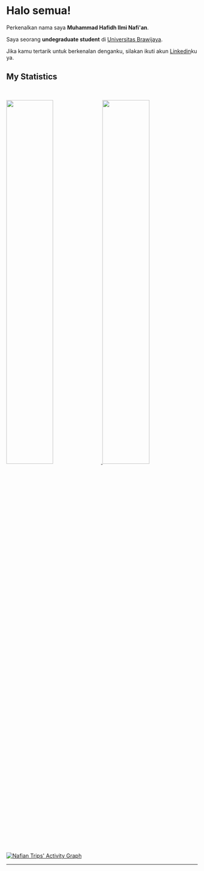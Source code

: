 # Halo semua! 

Perkenalkan nama saya **Muhammad Hafidh Ilmi Nafi'an**.  

Saya seorang **undegraduate student** di [Universitas Brawijaya](https://www.ub.ac.id/).  

Jika kamu tertarik untuk berkenalan denganku, silakan ikuti akun [Linkedin](https://www.linkedin.com/in/muhammad-hafidh-nafian/)ku ya.  

## My Statistics

<br/>
<p align="left">
  <a href="https://abhigyantrips.dev/">
  <img width="49.5%" src="https://github-readme-stats.vercel.app/api?username=nafianhafid&show_icons=true&theme=gruvbox&hide_border=true" />
    <img width="49.5%" src="https://github-readme-streak-stats.herokuapp.com/?user=nafianhafid&theme=gruvbox&hide_border=true" />
  </a>
</p>
<br>

[![Nafian Trips' Activity Graph](https://activity-graph.herokuapp.com/graph?username=nafianhafid&custom_title=Nafian%20Muhammad's%20Contribution%20Graph&theme=gruvbox&bg_color=282828&hide_border=true&line=d1a01f&point=c58545)](https://github.com/nafianhafid)

------
